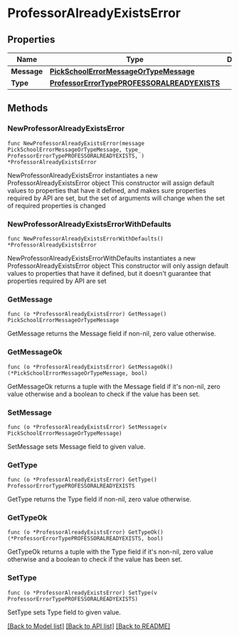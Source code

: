 # ProfessorAlreadyExistsError

## Properties

Name | Type | Description | Notes
------------ | ------------- | ------------- | -------------
**Message** | [**PickSchoolErrorMessageOrTypeMessage**](PickSchoolErrorMessageOrTypeMessage.md) |  | 
**Type** | [**ProfessorErrorTypePROFESSORALREADYEXISTS**](ProfessorErrorTypePROFESSORALREADYEXISTS.md) |  | 

## Methods

### NewProfessorAlreadyExistsError

`func NewProfessorAlreadyExistsError(message PickSchoolErrorMessageOrTypeMessage, type_ ProfessorErrorTypePROFESSORALREADYEXISTS, ) *ProfessorAlreadyExistsError`

NewProfessorAlreadyExistsError instantiates a new ProfessorAlreadyExistsError object
This constructor will assign default values to properties that have it defined,
and makes sure properties required by API are set, but the set of arguments
will change when the set of required properties is changed

### NewProfessorAlreadyExistsErrorWithDefaults

`func NewProfessorAlreadyExistsErrorWithDefaults() *ProfessorAlreadyExistsError`

NewProfessorAlreadyExistsErrorWithDefaults instantiates a new ProfessorAlreadyExistsError object
This constructor will only assign default values to properties that have it defined,
but it doesn't guarantee that properties required by API are set

### GetMessage

`func (o *ProfessorAlreadyExistsError) GetMessage() PickSchoolErrorMessageOrTypeMessage`

GetMessage returns the Message field if non-nil, zero value otherwise.

### GetMessageOk

`func (o *ProfessorAlreadyExistsError) GetMessageOk() (*PickSchoolErrorMessageOrTypeMessage, bool)`

GetMessageOk returns a tuple with the Message field if it's non-nil, zero value otherwise
and a boolean to check if the value has been set.

### SetMessage

`func (o *ProfessorAlreadyExistsError) SetMessage(v PickSchoolErrorMessageOrTypeMessage)`

SetMessage sets Message field to given value.


### GetType

`func (o *ProfessorAlreadyExistsError) GetType() ProfessorErrorTypePROFESSORALREADYEXISTS`

GetType returns the Type field if non-nil, zero value otherwise.

### GetTypeOk

`func (o *ProfessorAlreadyExistsError) GetTypeOk() (*ProfessorErrorTypePROFESSORALREADYEXISTS, bool)`

GetTypeOk returns a tuple with the Type field if it's non-nil, zero value otherwise
and a boolean to check if the value has been set.

### SetType

`func (o *ProfessorAlreadyExistsError) SetType(v ProfessorErrorTypePROFESSORALREADYEXISTS)`

SetType sets Type field to given value.



[[Back to Model list]](../README.md#documentation-for-models) [[Back to API list]](../README.md#documentation-for-api-endpoints) [[Back to README]](../README.md)



